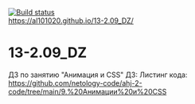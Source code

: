 [![Build status](https://ci.appveyor.com/api/projects/status/s4xkkqflormx7kb8?svg=true)](https://ci.appveyor.com/project/Al101020/13-2-09-dz)<br>
https://al101020.github.io/13-2.09_DZ/<br>

# 13-2.09_DZ
ДЗ по занятию "Анимация и CSS"
<dr>ДЗ: <dr>
Листинг кода:<dr>
https://github.com/netology-code/ahj-2-code/tree/main/9.%20Анимации%20и%20CSS
